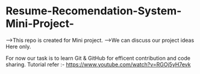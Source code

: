 # Resume-Recomendation-System-Mini-Project-

-->This repo is created for Mini project.
-->We can discuss our project ideas Here only.

For now our task is to learn Git & GitHub for efficent contribution and code sharing.
Tutorial refer :- https://www.youtube.com/watch?v=RGOj5yH7evk



